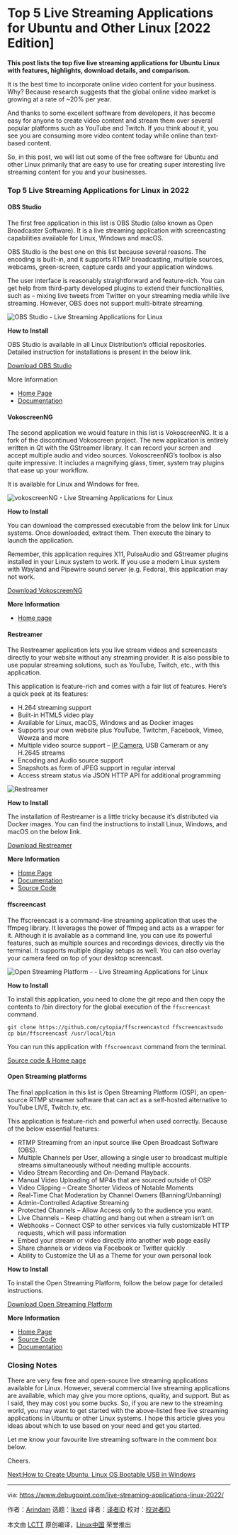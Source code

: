 [#]: subject: "Top 5 Live Streaming Applications for Ubuntu and Other Linux [2022 Edition]"
[#]: via: "https://www.debugpoint.com/live-streaming-applications-linux-2022/"
[#]: author: "Arindam https://www.debugpoint.com/author/admin1/"
[#]: collector: "lkxed"
[#]: translator: " "
[#]: reviewer: " "
[#]: publisher: " "
[#]: url: " "

Top 5 Live Streaming Applications for Ubuntu and Other Linux [2022 Edition]
======

**This post lists the top five live streaming applications for Ubuntu Linux with features, highlights, download details, and comparison.**

It is the best time to incorporate online video content for your business. Why? Because research suggests that the global online video market is growing at a rate of ~20% per year.

And thanks to some excellent software from developers, it has become easy for anyone to create video content and stream them over several popular platforms such as YouTube and Twitch. If you think about it, you see you are consuming more video content today while online than text-based content.

So, in this post, we will list out some of the free software for Ubuntu and other Linux primarily that are easy to use for creating super interesting live streaming content for you and your businesses.

### Top 5 Live Streaming Applications for Linux in 2022

#### OBS Studio

The first free application in this list is OBS Studio (also known as Open Broadcaster Software). It is a live streaming application with screencasting capabilities available for Linux, Windows and macOS.

OBS Studio is the best one on this list because several reasons. The encoding is built-in, and it supports RTMP broadcasting, multiple sources, webcams, green-screen, capture cards and your application windows.

The user interface is reasonably straightforward and feature-rich. You can get help from third-party developed plugins to extend their functionalities, such as – mixing live tweets from Twitter on your streaming media while live streaming. However, OBS does not support multi-bitrate streaming.

![OBS Studio - Live Streaming Applications for Linux][1]

**How to Install**

OBS Studio is available in all Linux Distribution’s official repositories. Detailed instruction for installations is present in the below link.

[Download OBS Studio][2]

More Information

- [Home Page][3]
- [Documentation][4]

#### VokoscreenNG

The second application we would feature in this list is VokoscreenNG. It is a fork of the discontinued Vokoscreen project. The new application is entirely written in Qt with the GStreamer library. It can record your screen and accept multiple audio and video sources. VokoscreenNG’s toolbox is also quite impressive. It includes a magnifying glass, timer, system tray plugins that ease up your workflow.

It is available for Linux and Windows for free.

![vokoscreenNG - Live Streaming Applications for Linux][5]

**How to Install**

You can download the compressed executable from the below link for Linux systems. Once downloaded, extract them. Then execute the binary to launch the application.

Remember, this application requires X11, PulseAudio and GStreamer plugins installed in your Linux system to work. If you use a modern Linux system with Wayland and Pipewire sound server (e.g. Fedora), this application may not work.

[Download VokoscreenNG][6]

**More Information**

- [Home page][7]

#### Restreamer

The Restreamer application lets you live stream videos and screencasts directly to your website without any streaming provider. It is also possible to use popular streaming solutions, such as YouTube, Twitch, etc., with this application.

This application is feature-rich and comes with a fair list of features. Here’s a quick peek at its features:

- H.264 streaming support
- Built-in HTML5 video play
- Available for Linux, macOS, Windows and as Docker images
- Supports your own website plus YouTube, Twitchm, Facebook, Vimeo, Wowza and more
- Multiple video source support – [IP Camera][8], USB Cameram or any H.2645 streams
- Encoding and Audio source support
- Snapshots as form of JPEG support in regular interval
- Access stream status via JSON HTTP API for additional programming

![Restreamer][9]

**How to Install**

The installation of Restreamer is a little tricky because it’s distributed via Docker images. You can find the instructions to install Linux, Windows, and macOS on the below link.

[Download Restreamer][10]

**More Information**

- [Home Page][11]
- [Documentation][12]
- [Source Code][13]

#### ffscreencast

The ffscreencast is a command-line streaming application that uses the ffmpeg library. It leverages the power of ffmpeg and acts as a wrapper for it. Although it is available as a command line, you can use its powerful features, such as multiple sources and recordings devices, directly via the terminal. It supports multiple display setups as well. You can also overlay your camera feed on top of your desktop screencast.

![Open Streaming Platform - - Live Streaming Applications for Linux][14]

**How to Install**

To install this application, you need to clone the git repo and then copy the contents to /bin directory for the global execution of the `ffscreencast` command.

```
git clone https://github.com/cytopia/ffscreencastcd ffscreencastsudo cp bin/ffscreencast /usr/local/bin
```

You can run this application with `ffscreencast` command from the terminal.

[Source code & Home page][15]

#### Open Streaming platforms

The final application in this list is Open Streaming Platform (OSP), an open-source RTMP streamer software that can act as a self-hosted alternative to YouTube LIVE, Twitch.tv, etc.

This application is feature-rich and powerful when used correctly. Because of the below essential features:

- RTMP Streaming from an input source like Open Broadcast Software (OBS).
- Multiple Channels per User, allowing a single user to broadcast multiple streams simultaneously without needing multiple accounts.
- Video Stream Recording and On-Demand Playback.
- Manual Video Uploading of MP4s that are sourced outside of OSP
- Video Clipping – Create Shorter Videos of Notable Moments
- Real-Time Chat Moderation by Channel Owners (Banning/Unbanning)
- Admin-Controlled Adaptive Streaming
- Protected Channels – Allow Access only to the audience you want.
- Live Channels – Keep chatting and hang out when a stream isn’t on
- Webhooks – Connect OSP to other services via fully customizable HTTP requests, which will pass information
- Embed your stream or video directly into another web page easily
- Share channels or videos via Facebook or Twitter quickly
- Ability to Customize the UI as a Theme for your own personal look

**How to Install**

To install the Open Streaming Platform, follow the below page for detailed instructions.

[Download Open Streaming Platform][16]

**More Information**

- [Home Page][17]
- [Source Code][18]
- [Documentation][19]

### Closing Notes

There are very few free and open-source live streaming applications available for Linux. However, several commercial live streaming applications are available, which may give you more options, quality, and support. But as I said, they may cost you some bucks. So, if you are new to the streaming world, you may want to get started with the above-listed free live streaming applications in Ubuntu or other Linux systems. I hope this article gives you ideas about which to use based on your need and get you started.

Let me know your favourite live streaming software in the comment box below.

Cheers.

[Next:How to Create Ubuntu, Linux OS Bootable USB in Windows][20]

--------------------------------------------------------------------------------

via: https://www.debugpoint.com/live-streaming-applications-linux-2022/

作者：[Arindam][a]
选题：[lkxed][b]
译者：[译者ID](https://github.com/译者ID)
校对：[校对者ID](https://github.com/校对者ID)

本文由 [LCTT](https://github.com/LCTT/TranslateProject) 原创编译，[Linux中国](https://linux.cn/) 荣誉推出

[a]: https://www.debugpoint.com/author/admin1/
[b]: https://github.com/lkxed
[1]: https://www.debugpoint.com/wp-content/uploads/2022/02/OBS-Studio.jpg
[2]: https://obsproject.com/wiki/install-instructions#linux
[3]: https://obsproject.com/
[4]: https://obsproject.com/wiki/Home
[5]: https://www.debugpoint.com/wp-content/uploads/2022/02/vokoscreenNG.jpg
[6]: https://linuxecke.volkoh.de/vokoscreen/vokoscreen-download.html
[7]: https://linuxecke.volkoh.de/vokoscreen/vokoscreen.html
[8]: https://www.debugpoint.com/2018/08/onvifviewer-internet-camera-viewer-for-linux/
[9]: https://www.debugpoint.com/wp-content/uploads/2022/02/Restreamer.jpg
[10]: https://datarhei.github.io/restreamer/docs/installation-index.html
[11]: https://datarhei.github.io/restreamer/
[12]: https://datarhei.github.io/restreamer/docs/index.html
[13]: https://github.com/datarhei/restreamer
[14]: https://www.debugpoint.com/wp-content/uploads/2022/02/Open-Streaming-Platform-2048x1026.jpg
[15]: https://github.com/cytopia/ffscreencast
[16]: https://wiki.openstreamingplatform.com/Install/Standard
[17]: https://openstreamingplatform.com/
[18]: https://gitlab.com/Deamos/flask-nginx-rtmp-manager
[19]: https://wiki.openstreamingplatform.com/
[20]: https://www.debugpoint.com/how-to-create-ubuntu-linux-os-bootable-usb-in-windows/
